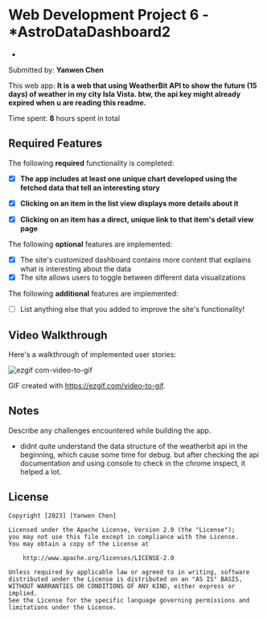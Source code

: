 # Web Development Project 6 - *AstroDataDashboard2
*

Submitted by: **Yanwen Chen**

This web app: **It is a web that using WeatherBit API to show the future (15 days) of weather in my city Isla Vista. btw, the api key might already expired when u are reading this readme.**

Time spent: **8** hours spent in total

## Required Features

The following **required** functionality is completed:

- [x] **The app includes at least one unique chart developed using the fetched data that tell an interesting story**
- [x] **Clicking on an item in the list view displays more details about it**
- [x] **Clicking on an item has a direct, unique link to that item's detail view page**


The following **optional** features are implemented:

- [x] The site's customized dashboard contains more content that explains what is interesting about the data
- [x] The site allows users to toggle between different data visualizations

The following **additional** features are implemented:

* [ ] List anything else that you added to improve the site's functionality!

## Video Walkthrough

Here's a walkthrough of implemented user stories:

![ezgif com-video-to-gif](https://github.com/AdeDeepFishing/AstroDataDashboard2/assets/91364746/86092974-a205-442f-96c4-dc2bda8f58b5)




<!-- Replace this with whatever GIF tool you used! -->
GIF created with https://ezgif.com/video-to-gif.

## Notes

Describe any challenges encountered while building the app.
 - didnt quite understand the data structure of the weatherbit api in the beginning, which cause some time for debug. but after checking the api documentation and using console to check in the chrome inspect, it helped a lot.

## License

    Copyright [2023] [Yanwen Chen]

    Licensed under the Apache License, Version 2.0 (the "License");
    you may not use this file except in compliance with the License.
    You may obtain a copy of the License at

        http://www.apache.org/licenses/LICENSE-2.0

    Unless required by applicable law or agreed to in writing, software
    distributed under the License is distributed on an "AS IS" BASIS,
    WITHOUT WARRANTIES OR CONDITIONS OF ANY KIND, either express or implied.
    See the License for the specific language governing permissions and
    limitations under the License.
